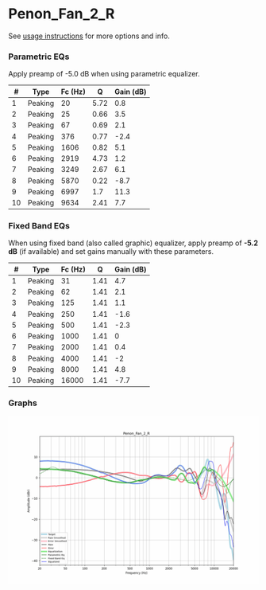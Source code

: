# Penon_Fan_2_R
See [usage instructions](https://github.com/jaakkopasanen/AutoEq#usage) for more options and info.

### Parametric EQs
Apply preamp of -5.0 dB when using parametric equalizer.

|   # | Type    |   Fc (Hz) |    Q |   Gain (dB) |
|-----|---------|-----------|------|-------------|
|   1 | Peaking |        20 | 5.72 |         0.8 |
|   2 | Peaking |        25 | 0.66 |         3.5 |
|   3 | Peaking |        67 | 0.69 |         2.1 |
|   4 | Peaking |       376 | 0.77 |        -2.4 |
|   5 | Peaking |      1606 | 0.82 |         5.1 |
|   6 | Peaking |      2919 | 4.73 |         1.2 |
|   7 | Peaking |      3249 | 2.67 |         6.1 |
|   8 | Peaking |      5870 | 0.22 |        -8.7 |
|   9 | Peaking |      6997 | 1.7  |        11.3 |
|  10 | Peaking |      9634 | 2.41 |         7.7 |

### Fixed Band EQs
When using fixed band (also called graphic) equalizer, apply preamp of **-5.2 dB** (if available) and set gains manually with these parameters.

|   # | Type    |   Fc (Hz) |    Q |   Gain (dB) |
|-----|---------|-----------|------|-------------|
|   1 | Peaking |        31 | 1.41 |         4.7 |
|   2 | Peaking |        62 | 1.41 |         2.1 |
|   3 | Peaking |       125 | 1.41 |         1.1 |
|   4 | Peaking |       250 | 1.41 |        -1.6 |
|   5 | Peaking |       500 | 1.41 |        -2.3 |
|   6 | Peaking |      1000 | 1.41 |         0   |
|   7 | Peaking |      2000 | 1.41 |         0.4 |
|   8 | Peaking |      4000 | 1.41 |        -2   |
|   9 | Peaking |      8000 | 1.41 |         4.8 |
|  10 | Peaking |     16000 | 1.41 |        -7.7 |

### Graphs
![](./Penon_Fan_2_R.png)
